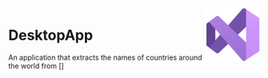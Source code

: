 <img src="/images/icon.png" align="right" height="110"/>

# DesktopApp
An application that extracts the names of countries around the world
from []